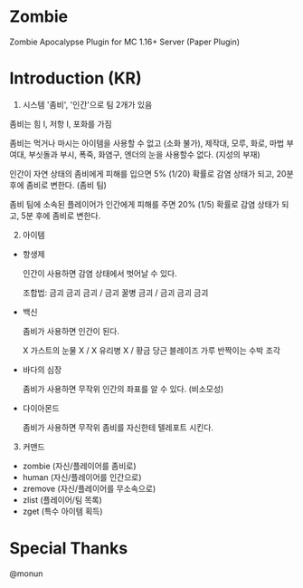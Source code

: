 # Zombie
Zombie Apocalypse Plugin for MC 1.16+ Server (Paper Plugin)
# Introduction (KR)
1. 시스템
  '좀비', '인간'으로 팀 2개가 있음
  
  좀비는 힘 I, 저항 I, 포화를 가짐
  
  좀비는 먹거나 마시는 아이템을 사용할 수 없고 (소화 불가), 제작대, 모루, 화로, 마법 부여대, 부싯돌과 부시, 폭죽, 화염구, 엔더의 눈을 사용할수 없다. (지성의 부재)
  
  인간이 자연 상태의 좀비에게 피해를 입으면 5% (1/20) 확률로 감염 상태가 되고, 20분 후에 좀비로 변한다. (좀비 팀)
  
  좀비 팀에 소속된 플레이어가 인간에게 피해를 주면 20% (1/5) 확률로 감염 상태가 되고, 5분 후에 좀비로 변한다.
  
2. 아이템
  - 항생제
   
    인간이 사용하면 감염 상태에서 벗어날 수 있다.
    
    조합법: 금괴 금괴 금괴 / 금괴 꿀병 금괴 / 금괴 금괴 금괴
    
  - 백신
  
    좀비가 사용하면 인간이 된다.
    
    X 가스트의 눈물 X / X 유리병 X / 황금 당근 블레이즈 가루 반짝이는 수박 조각
    
  - 바다의 심장
  
    좀비가 사용하면 무작위 인간의 좌표를 알 수 있다. (비소모성)
    
  - 다이아몬드
  
    좀비가 사용하면 무작위 좀비를 자신한테 텔레포트 시킨다.
    
3. 커맨드
  - zombie (자신/플레이어를 좀비로)
  - human (자신/플레이어를 인간으로)
  - zremove (자신/플레이어를 무소속으로)
  - zlist (플레이어/팀 목록)
  - zget (특수 아이템 획득)
# Special Thanks
@monun
